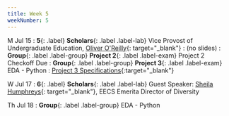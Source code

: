 ```yaml
---
title: Week 5
weekNumber: 5
---
```


M Jul 15
: **5**{: .label} **Scholars**{: .label .label-lab} Vice Provost of Undergraduate Education, [Oliver O'Reilly](https://ue.berkeley.edu/about/oliver-m-oreilly){: target="\_blank"}
: (no slides)
: **Group**{: .label .label-group} **Project 2**{: .label .label-exam} Project 2 Checkoff Due
: **Group**{: .label .label-group} **Project 3**{: .label .label-exam} EDA - Python
: [Project 3 Specifications]({{site.baseurl}}/rpd_project/#project-3-exploratory-data-analysis-python){:target="\_blank"}

W Jul 17
: **6**{: .label} **Scholars**{: .label .label-lab} Guest Speaker: [Sheila Humphreys](https://eecs.berkeley.edu/about/history/notable-women/humphreys){: target="\_blank"}, EECS Emerita Director of Diversity

Th Jul 18
: **Group**{: .label .label-group} EDA - Python
